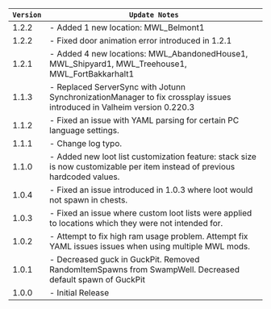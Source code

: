 | `Version` | `Update Notes`    |
|-----------|-------------------|
| 1.2.2     | - Added 1 new location: MWL_Belmont1 |
| 1.2.2     | - Fixed door animation error introduced in 1.2.1 |
| 1.2.1     | - Added 4 new locations: MWL_AbandonedHouse1, MWL_Shipyard1, MWL_Treehouse1, MWL_FortBakkarhalt1 |
| 1.1.3     | - Replaced ServerSync with Jotunn SynchronizationManager to fix crossplay issues introduced in Valheim version 0.220.3 |
| 1.1.2     | - Fixed an issue with YAML parsing for certain PC language settings. |
| 1.1.1    | - Change log typo. |
| 1.1.0    | - Added new loot list customization feature: stack size is now customizable per item instead of previous hardcoded values. |
| 1.0.4    | - Fixed an issue introduced in 1.0.3 where loot would not spawn in chests. |
| 1.0.3    | - Fixed an issue where custom loot lists were applied to locations which they were not intended for. |
| 1.0.2    | - Attempt to fix high ram usage problem. Attempt fix YAML issues issues when using multiple MWL mods. |
| 1.0.1     | - Decreased guck in GuckPit. Removed RandomItemSpawns from SwampWell. Decreased default spawn of GuckPit |
| 1.0.0     | - Initial Release |